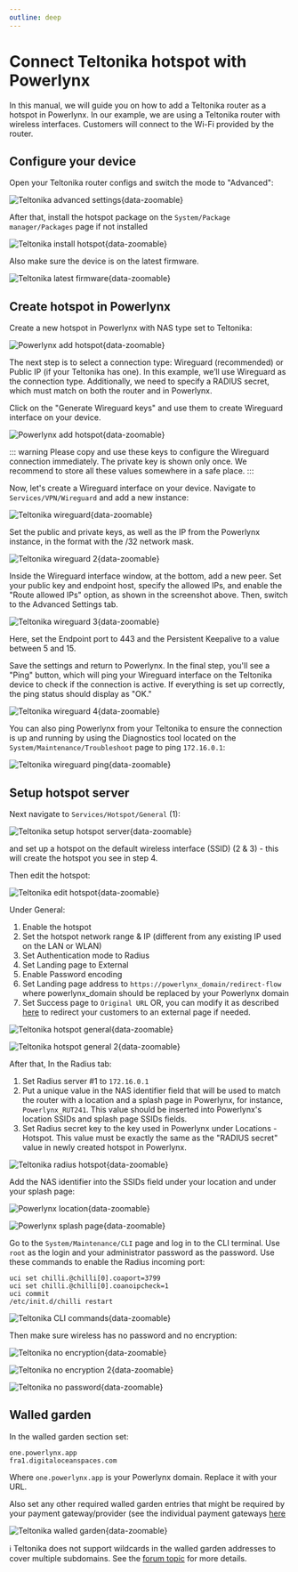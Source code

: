 ```yaml
---
outline: deep
---
```


# Connect Teltonika hotspot with Powerlynx

In this manual, we will guide you on how to add a Teltonika router as a hotspot in Powerlynx.
In our example, we are using a Teltonika router with wireless interfaces. Customers will connect to the Wi-Fi provided by the router.

## Configure your device

Open your Teltonika router configs and switch the mode to "Advanced":

![Teltonika advanced settings](images/teltonika_advanced_settings.png){data-zoomable}

After that, install the hotspot package on the `System/Package manager/Packages` page if not installed

![Teltonika install hotspot](images/teltonika_install_hotspot.png){data-zoomable}

Also make sure the device is on the latest firmware.

![Teltonika latest firmware](images/teltonika_latest_os.png){data-zoomable}

## Create hotspot in Powerlynx 

Create a new hotspot in Powerlynx with NAS type set to Teltonika:

![Powerlynx add hotspot](images/add_hotspot_teltonika.png){data-zoomable}

The next step is to select a connection type: Wireguard (recommended) or Public IP (if your Teltonika has one). In this example, we’ll use Wireguard as the connection type. Additionally, we need to specify a RADIUS secret, which must match on both the router and in Powerlynx.

Click on the "Generate Wireguard keys" and use them to create Wireguard interface on your device.

![Powerlynx add hotspot](images/add_hotspot_teltonika_2.png){data-zoomable}

::: warning
Please copy and use these keys to configure the Wireguard connection immediately. The private key is shown only once.
We recommend to store all these values somewhere in a safe place.
:::

Now, let's create a Wireguard interface on your device. Navigate to `Services/VPN/Wireguard` and add a new instance:

![Teltonika wireguard](images/add_hotspot_teltonika_3.png){data-zoomable}

Set the public and private keys, as well as the IP from the Powerlynx instance, in the format with the /32 network mask.

![Teltonika wireguard 2](images/add_hotspot_teltonika_4.png){data-zoomable}

Inside the Wireguard interface window, at the bottom, add a new peer. Set your public key and endpoint host, specify the allowed IPs, and enable the "Route allowed IPs" option, as shown in the screenshot above. Then, switch to the Advanced Settings tab.

![Teltonika wireguard 3](images/add_hotspot_teltonika_5.png){data-zoomable}

Here, set the Endpoint port to 443 and the Persistent Keepalive to a value between 5 and 15.

Save the settings and return to Powerlynx. In the final step, you'll see a "Ping" button, which will ping your Wireguard interface on the Teltonika device to check if the connection is active. If everything is set up correctly, the ping status should display as "OK."

![Teltonika wireguard 4](images/add_hotspot_teltonika_6.png){data-zoomable}

You can also ping Powerlynx from your Teltonika to ensure the connection is up and running by using the Diagnostics tool located on the `System/Maintenance/Troubleshoot` page to ping `172.16.0.1`:

![Teltonika wireguard ping](images/teltonika_ping.png){data-zoomable}

## Setup hotspot server

Next navigate to `Services/Hotspot/General` (1):

![Teltonika setup hotspot server](images/teltonika_setup_hotspot.png){data-zoomable}

and set up a hotspot on the default wireless interface (SSID) (2 & 3) - this will create the hotspot you see in step 4.

Then edit the hotspot:

![Teltonika edit hotspot](images/teltonika_edit_hotspot.png){data-zoomable}

Under General:

1. Enable the hotspot
2. Set the hotspot network range & IP (different from any existing IP used on the LAN or WLAN)
3. Set Authentication mode to Radius
4. Set Landing page to External
5. Enable Password encoding
6. Set Landing page address to `https://powerlynx_domain/redirect-flow` where powerlynx_domain should be replaced by your Powerlynx domain
7. Set Success page to `Original URL` OR, you can modify it as described [here](https://docs.powerlynx.app/system/status-page.html#teltonika-redirect-to-the-status-page-after-logging-in) to redirect your customers to an external page if needed.

![Teltonika hotspot general](images/teltonika_hotspot_general.png){data-zoomable}

![Teltonika hotspot general 2](images/teltonika_general_2.png){data-zoomable}

After that, In the Radius tab:

1. Set Radius server #1 to `172.16.0.1`
2. Put a unique value in the NAS identifier field that will be used to match the router with a location and a splash page in Powerlynx, for instance, `Powerlynx_RUT241`. This value should be inserted into Powerlynx's location SSIDs and splash page SSIDs fields.
3. Set Radius secret key to the key used in Powerlynx under Locations - Hotspot. This value must be exactly the same as the "RADIUS secret" value in newly created hotspot in Powerlynx. 

![Teltonika radius hotspot](images/teltonika_radius_2.png){data-zoomable}

Add the NAS identifier into the SSIDs field under your location and under your splash page:

![Powerlynx location](images/powerlynx_location_ssid.png){data-zoomable}

![Powerlynx splash page](images/powerlynx_splash_page.png){data-zoomable}

Go to the `System/Maintenance/CLI` page and log in to the CLI terminal. Use `root` as the login and your administrator password as the password. Use these commands to enable the Radius incoming port:
```
uci set chilli.@chilli[0].coaport=3799
uci set chilli.@chilli[0].coanoipcheck=1
uci commit
/etc/init.d/chilli restart
```

![Teltonika CLI commands](images/teltonika_cli_commands.png){data-zoomable}

Then make sure wireless has no password and no encryption:

![Teltonika no encryption](images/teltonika_no_encryption.png){data-zoomable}

![Teltonika no encryption 2](images/teltonik_no_encryption_2.png){data-zoomable}

![Teltonika no password](images/teltonika_no_password.png){data-zoomable}

## Walled garden

In the walled garden section set: 

```
one.powerlynx.app
fra1.digitaloceanspaces.com
```
Where `one.powerlynx.app` is your Powerlynx domain. Replace it with your URL.

Also set any other required walled garden entries that might be required by your payment gateway/provider (see the individual payment gateways [here](https://docs.powerlynx.app/finance/main.html)

![Teltonika walled garden](images/teltonika_walled_garden.png){data-zoomable}

ℹ️ Teltonika does not support wildcards in the walled garden addresses to cover multiple subdomains. See the [forum topic](https://community.teltonika.lt/t/hotspot-walled-garden-wildcards/5919) for more details.